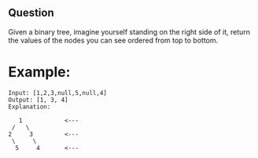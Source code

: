 ## Question
Given a binary tree, imagine yourself standing on the right side of it, return the values of the nodes you can see ordered from top to bottom.

# Example:
```
Input: [1,2,3,null,5,null,4]
Output: [1, 3, 4]
Explanation:

   1            <---
 /   \
2     3         <---
 \     \
  5     4       <---
```

